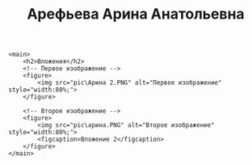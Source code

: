 <!DOCTYPE html>
<html lang="ru">
<head>
    <meta charset="UTF-8">
    <meta name="viewport" content="width=device-width, initial-scale=1.0">
    <title>Моя работа</title>
</head>
<body>
    <header>
        <h1>Арефьева Арина Анатольевна</h1>
    </header>

    <main>
        <h2>Вложения</h2>
        <!-- Первое изображение -->
        <figure>
            <img src="pic\Арина 2.PNG" alt="Первое изображение" style="width:80%;">
        </figure>

        <!-- Второе изображение -->
        <figure>
            <img src="pic\арина.PNG" alt="Второе изображение" style="width:80%;">
            <figcaption>Вложение 2</figcaption>
        </figure>
    </main>
</body>
</html>



